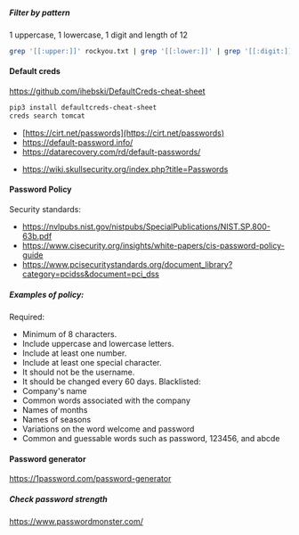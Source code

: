 ##### Filter by pattern
1 uppercase, 1 lowercase, 1 digit and length of 12
```bash
grep '[[:upper:]]' rockyou.txt | grep '[[:lower:]]' | grep '[[:digit:]]' | grep -E '.{12}' > pwds.txt
```
#### Default creds
https://github.com/ihebski/DefaultCreds-cheat-sheet
```bash
pip3 install defaultcreds-cheat-sheet
creds search tomcat
```
- [https://cirt.net/passwords](https://cirt.net/passwords)
- https://default-password.info/
- https://datarecovery.com/rd/default-passwords/
* https://wiki.skullsecurity.org/index.php?title=Passwords
#### Password Policy
Security standards:
* https://nvlpubs.nist.gov/nistpubs/SpecialPublications/NIST.SP.800-63b.pdf
* https://www.cisecurity.org/insights/white-papers/cis-password-policy-guide
* https://www.pcisecuritystandards.org/document_library?category=pcidss&document=pci_dss
##### Examples of policy:
Required:
- Minimum of 8 characters.
- Include uppercase and lowercase letters.
- Include at least one number.
- Include at least one special character.
- It should not be the username.
- It should be changed every 60 days.
Blacklisted:
- Company's name
- Common words associated with the company
- Names of months
- Names of seasons
- Variations on the word welcome and password
- Common and guessable words such as password, 123456, and abcde
#### Password generator
https://1password.com/password-generator
##### Check password strength
https://www.passwordmonster.com/